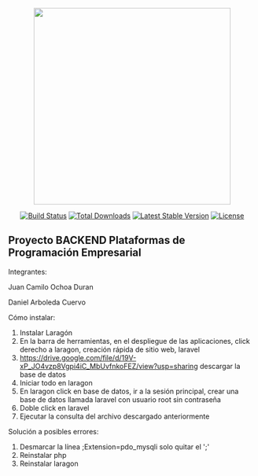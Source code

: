 <p align="center"><a href="https://laravel.com" target="_blank"><img src="https://raw.githubusercontent.com/laravel/art/master/logo-lockup/5%20SVG/2%20CMYK/1%20Full%20Color/laravel-logolockup-cmyk-red.svg" width="400"></a></p>

<p align="center">
<a href="https://travis-ci.org/laravel/framework"><img src="https://travis-ci.org/laravel/framework.svg" alt="Build Status"></a>
<a href="https://packagist.org/packages/laravel/framework"><img src="https://poser.pugx.org/laravel/framework/d/total.svg" alt="Total Downloads"></a>
<a href="https://packagist.org/packages/laravel/framework"><img src="https://poser.pugx.org/laravel/framework/v/stable.svg" alt="Latest Stable Version"></a>
<a href="https://packagist.org/packages/laravel/framework"><img src="https://poser.pugx.org/laravel/framework/license.svg" alt="License"></a>
</p>



## Proyecto BACKEND Plataformas de Programación Empresarial

Integrantes: 

Juan Camilo Ochoa Duran

Daniel Arboleda Cuervo

Cómo instalar: 

1. Instalar Laragón
2. En la barra de herramientas, en el despliegue de las aplicaciones, click derecho a laragon, creación rápida de sitio web, laravel
3. https://drive.google.com/file/d/19V-xP_JO4vzp8Vgpi4iC_MbUvfnkoFEZ/view?usp=sharing descargar la base de datos
4. Iniciar todo en laragon
5. En laragon click en base de datos, ir a la sesión principal, crear una base de datos llamada laravel con usuario root sin contraseña
6. Doble click en laravel
7. Ejecutar la consulta del archivo descargado anteriormente

Solución a posibles errores:
1. Desmarcar la línea ;Extension=pdo_mysqli solo quitar el ';'
2. Reinstalar php
3. Reinstalar laragon
